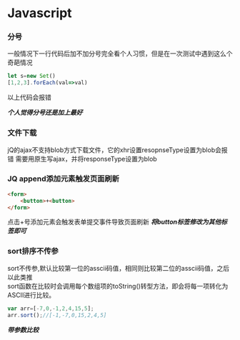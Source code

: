 # Javascript

### 分号

一般情况下一行代码后加不加分号完全看个人习惯，但是在一次测试中遇到这么个奇葩情况

```javascript
let s=new Set()
[1,2,3].forEach(val=>val)
```

以上代码会报错

***个人觉得分号还是加上最好***
### 文件下载
jQ的ajax不支持blob方式下载文件，它的xhr设置resopnseType设置为blob会报错
需要用原生写ajax，并将responseType设置为blob

### JQ append添加元素触发页面刷新

```html
<form>
    <button>+<button>
</form>
```
点击+号添加元素会触发表单提交事件导致页面刷新
***将button标签修改为其他标签即可***

### sort排序不传参

sort不传参,默认比较第一位的asscii码值，相同则比较第二位的asscii码值，之后以此类推<br>
sort函数在比较时会调用每个数组项的toString()转型方法，即会将每一项转化为ASCII进行比较。
```javascript
var arr=[-7,0,-1,2,4,15,5];
arr.sort();//[-1,-7,0,15,2,4,5]
```
***带参数比较***


